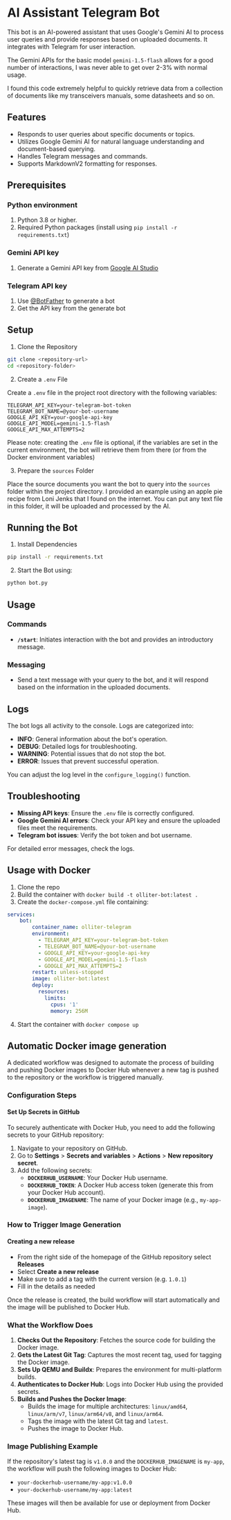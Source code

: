 # AI Assistant Telegram Bot

This bot is an AI-powered assistant that uses Google's Gemini AI to process user queries and provide responses based on uploaded documents. It integrates with Telegram for user interaction.

The Gemini APIs for the basic model `gemini-1.5-flash` allows for a good number of interactions, I was never able to get over 2-3% with normal usage.

I found this code extremely helpful to quickly retrieve data from a collection of documents like my transceivers manuals, some datasheets and so on.

## Features

- Responds to user queries about specific documents or topics.
- Utilizes Google Gemini AI for natural language understanding and document-based querying.
- Handles Telegram messages and commands.
- Supports MarkdownV2 formatting for responses.

## Prerequisites

### Python environment

1. Python 3.8 or higher.
2. Required Python packages (install using `pip install -r requirements.txt`)

### Gemini API key

1. Generate a Gemini API key from [Google AI Studio](https://aistudio.google.com/apikey?hl=it)

### Telegram API key

1. Use [@BotFather](https://t.me/BotFather) to generate a bot
2. Get the API key from the generate bot

## Setup

1. Clone the Repository

```bash
git clone <repository-url>
cd <repository-folder>
```

2. Create a `.env` File

Create a `.env` file in the project root directory with the following variables:

```env
TELEGRAM_API_KEY=your-telegram-bot-token
TELEGRAM_BOT_NAME=@your-bot-username
GOOGLE_API_KEY=your-google-api-key
GOOGLE_API_MODEL=gemini-1.5-flash
GOOGLE_API_MAX_ATTEMPTS=2
```

Please note: creating the `.env` file is optional, if the variables are set in the current environment, the bot will retrieve them from there (or from the Docker environment variables)

3. Prepare the `sources` Folder

Place the source documents you want the bot to query into the `sources` folder within the project directory. I provided an example using an apple pie recipe from Loni Jenks that I found on the internet. You can put any text file in this folder, it will be uploaded and processed by the AI.

## Running the Bot

1. Install Dependencies

```bash
pip install -r requirements.txt
```

2. Start the Bot using:

```bash
python bot.py
```

## Usage

### Commands

- **`/start`**: Initiates interaction with the bot and provides an introductory message.

### Messaging

- Send a text message with your query to the bot, and it will respond based on the information in the uploaded documents.

## Logs

The bot logs all activity to the console. Logs are categorized into:

- **INFO**: General information about the bot's operation.
- **DEBUG**: Detailed logs for troubleshooting.
- **WARNING**: Potential issues that do not stop the bot.
- **ERROR**: Issues that prevent successful operation.

You can adjust the log level in the `configure_logging()` function.

## Troubleshooting

- **Missing API keys**: Ensure the `.env` file is correctly configured.
- **Google Gemini AI errors**: Check your API key and ensure the uploaded files meet the requirements.
- **Telegram bot issues**: Verify the bot token and bot username.

For detailed error messages, check the logs.

## Usage with Docker

1. Clone the repo
2. Build the container with `docker build -t olliter-bot:latest .`
3. Create the `docker-compose.yml` file containing:

```yaml
services:
    bot:
        container_name: olliter-telegram
        environment:
          - TELEGRAM_API_KEY=your-telegram-bot-token
          - TELEGRAM_BOT_NAME=@your-bot-username
          - GOOGLE_API_KEY=your-google-api-key
          - GOOGLE_API_MODEL=gemini-1.5-flash
          - GOOGLE_API_MAX_ATTEMPTS=2
        restart: unless-stopped
        image: olliter-bot:latest
        deploy:
          resources:
            limits:
              cpus: '1'
              memory: 256M
```

4. Start the container with `docker compose up`

## Automatic Docker image generation

A dedicated workflow was designed to automate the process of building and pushing Docker images to Docker Hub whenever a new tag is pushed to the repository or the workflow is triggered manually.

### Configuration Steps

#### Set Up Secrets in GitHub

To securely authenticate with Docker Hub, you need to add the following secrets to your GitHub repository:

1. Navigate to your repository on GitHub.
2. Go to **Settings** > **Secrets and variables** > **Actions** > **New repository secret**.
3. Add the following secrets:
   - **`DOCKERHUB_USERNAME`**: Your Docker Hub username.
   - **`DOCKERHUB_TOKEN`**: A Docker Hub access token (generate this from your Docker Hub account).
   - **`DOCKERHUB_IMAGENAME`**: The name of your Docker image (e.g., `my-app-image`).

### How to Trigger Image Generation

#### Creating a new release

- From the right side of the homepage of the GitHub repository select **Releases**
- Select **Create a new release**
- Make sure to add a tag with the current version (e.g. `1.0.1`)
- Fill in the details as needed

Once the release is created, the build workflow will start automatically and the image will be published to Docker Hub.

### What the Workflow Does

1. **Checks Out the Repository**: Fetches the source code for building the Docker image.
2. **Gets the Latest Git Tag**: Captures the most recent tag, used for tagging the Docker image.
3. **Sets Up QEMU and Buildx**: Prepares the environment for multi-platform builds.
4. **Authenticates to Docker Hub**: Logs into Docker Hub using the provided secrets.
5. **Builds and Pushes the Docker Image**:
   - Builds the image for multiple architectures: `linux/amd64`, `linux/arm/v7`, `linux/arm64/v8`, and `linux/arm64`.
   - Tags the image with the latest Git tag and `latest`.
   - Pushes the image to Docker Hub.

### **Image Publishing Example**

If the repository's latest tag is `v1.0.0` and the `DOCKERHUB_IMAGENAME` is `my-app`, the workflow will push the following images to Docker Hub:

- `your-dockerhub-username/my-app:v1.0.0`
- `your-dockerhub-username/my-app:latest`

These images will then be available for use or deployment from Docker Hub.
